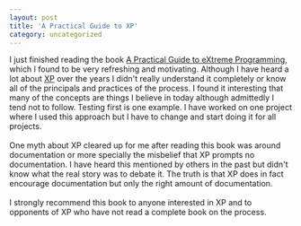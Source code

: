 ```yaml
---
layout: post
title: 'A Practical Guide to XP'
category: uncategorized
---
```


I just finished reading the book <a href="http://www.amazon.com/exec/obidos/tg/detail/-/0130674826/qid=1067868101/sr=8-1/ref=sr_8_1/103-2720723-1215069?v=glance&amp;n=507846">A Practical Guide to eXtreme Programming</a>, which I found to be very refreshing and motivating.  Although I have heard a lot about <a href="http://www.extremeprogramming.org/">XP</a> over the years I didn't really understand it completely or know all of the principals and practices of the process.  I found it interesting that many of the concepts are things I believe in today although admittedly I tend not to follow.  Testing first is one example.  I have worked on one project where I used this approach but I have to change and start doing it for all projects.
<br />
<br />One myth about XP cleared up for me after reading this book was around documentation or more specially the misbelief that XP prompts no documentation.  I have heard this mentioned by others in the past but didn't know what the real story was to debate it.  The truth is that XP does in fact encourage documentation but only the right amount of documentation.
<br />
<br />I strongly recommend this book to anyone interested in XP and to opponents of XP who have not read a complete book on the process.
